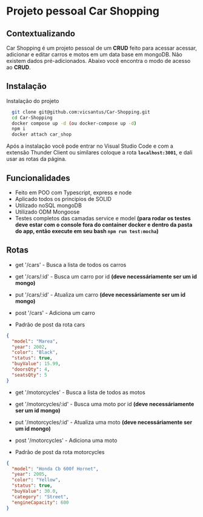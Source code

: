 # Projeto pessoal Car Shopping

## Contextualizando

Car Shopping é um projeto pessoal de um **CRUD** feito para acessar acessar, adicionar e editar carros e motos em um data base em mongoDB. Não existem dados pré-adicionados. Abaixo você encontra o modo de acesso ao **CRUD**.

## Instalação

Instalação do projeto

```bash
  git clone git@github.com:vicsantus/Car-Shopping.git
  cd Car-Shopping
  docker compose up -d (ou docker-compose up -d)
  npm i
  docker attach car_shop
```

Após a instalação você pode entrar no Visual Studio Code e com a extensão Thunder Client ou similares coloque a rota **`localhost:3001`**, e dali usar as rotas da página.

## Funcionalidades

- Feito em POO com Typescript, express e node
- Aplicado todos os principios de SOLID
- Utilizado noSQL mongoDB
- Utilizado ODM Mongoose
- Testes completos das camadas service e model **(para rodar os testes deve estar com o console fora do container docker e dentro da pasta do app, então execute em seu bash `npm run test:mocha`)**

## Rotas

- get '/cars' - Busca a lista de todos os carros
- get '/cars/:id' - Busca um carro por id **(deve necessáriamente ser um id mongo)**
- put '/cars/:id' - Atualiza um carro **(deve necessáriamente ser um id mongo)**
- post '/cars' - Adiciona um carro

- Padrão de post da rota cars

```json
{
  "model": "Marea",
  "year": 2002,
  "color": "Black",
  "status": true,
  "buyValue": 15.99,
  "doorsQty": 4,
  "seatsQty": 5
}
```

- get '/motorcycles' - Busca a lista de todos as motos
- get '/motorcycles/:id' - Busca uma moto por id **(deve necessáriamente ser um id mongo)**
- put '/motorcycles/:id' - Atualiza uma moto **(deve necessáriamente ser um id mongo)**
- post '/motorcycles' - Adiciona uma moto

- Padrão de post da rota motorcycles

```json
{
  "model": "Honda Cb 600f Hornet",
  "year": 2005,
  "color": "Yellow",
  "status": true,
  "buyValue": 30.0,
  "category": "Street",
  "engineCapacity": 600
}
```
